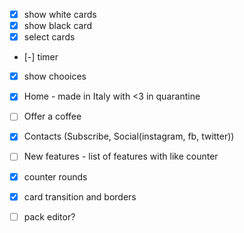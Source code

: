 - [x] show white cards
- [x] show black card
- [x] select cards
- [-] timer
- [x] show chooices

- [x] Home - made in Italy with <3 in quarantine
- [ ] Offer a coffee
- [x] Contacts (Subscribe, Social(instagram, fb, twitter))
- [ ] New features - list of features with like counter
- [x] counter rounds
- [x] card transition and borders

- [ ] pack editor?
